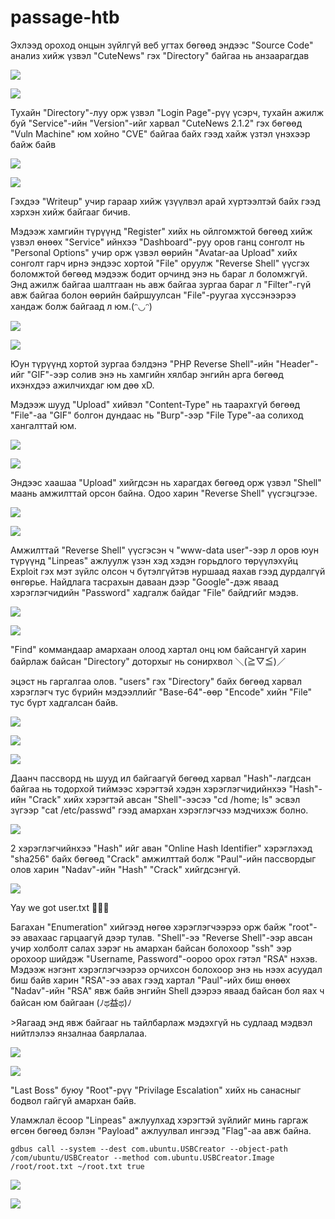 # passage-htb

Эхлээд ороход онцын зүйлгүй веб угтах бөгөөд эндээс "Source Code" анализ хийж үзвэл "CuteNews" гэх "Directory" байгаа нь анзаарагдав

![](<../.gitbook/assets/image (5).png>)

![](<../.gitbook/assets/image (7).png>)

Тухайн "Directory"-луу орж үзвэл "Login Page"-рүү үсэрч, тухайн ажилж буй "Service"-ийн "Version"-ийг харвал "CuteNews 2.1.2" гэх бөгөөд "Vuln Machine" юм хойно "CVE" байгаа байх гээд хайж үзтэл үнэхээр байж байв

![](<../.gitbook/assets/image (11).png>)

![](<../.gitbook/assets/image (3).png>)

Гэхдээ "Writeup" учир гараар хийж үзүүлвэл арай хүртээлтэй байх гээд хэрхэн хийж байгааг бичив.

Мэдээж хамгийн түрүүнд "Register" хийх нь ойлгомжтой бөгөөд хийж үзвэл өнөөх "Service" ийнхээ "Dashboard"-руу оров ганц сонголт нь "Personal Options" учир орж үзвэл өөрийн "Avatar-аа Upload" хийх сонголт гарч ирнэ эндээс хортой "File" оруулж "Reverse Shell" үүсгэх боломжтой бөгөөд мэдээж бодит орчинд энэ нь бараг л боломжгүй. Энд ажилж байгаа шалтгаан нь авж байгаа зургаа бараг л "Filter"-гүй авж байгаа болон өөрийн байршуулсан "File"-руугаа хүссэнээрээ хандаж болж байгаад л юм.(ᵔ◡ᵔ)

![](<../.gitbook/assets/image (20).png>)

![](<../.gitbook/assets/image (21).png>)

Юун түрүүнд хортой зургаа бэлдэнэ "PHP Reverse Shell"-ийн "Header"-ийг "GIF"-ээр солив энэ нь хамгийн хялбар энгийн арга бөгөөд ихэнхдээ ажилчихдаг юм дөө xD.

Мэдээж шууд "Upload" хийвэл "Content-Type" нь таарахгүй бөгөөд "File"-аа "GIF" болгон дундаас нь "Burp"-ээр "File Type"-аа солиход хангалттай юм.

![](<../.gitbook/assets/image (33).png>)

![](<../.gitbook/assets/image (25).png>)

Эндээс хаашаа "Upload" хийгдсэн нь харагдах бөгөөд орж үзвэл "Shell" маань амжилттай орсон байна. Одоо харин "Reverse Shell" үүсгэцгээе.

![](<../.gitbook/assets/image (24).png>)

![](<../.gitbook/assets/image (18).png>)

Амжилттай "Reverse Shell" үүсгэсэн ч "www-data user"-ээр л оров юун түрүүнд "Linpeas" ажлуулж үзэн хэд хэдэн горьдлого төрүүлэхүйц Exploit гэх мэт зүйлс олсон ч бүтэлгүйтэв нуршаад яахав гээд дурдалгүй өнгөрье. Найдлага тасрахын даваан дээр "Google"-дэж яваад  хэрэглэгчидийн "Password" хадгалж байдаг "File" байдгийг мэдэв.

![](<../.gitbook/assets/image (23).png>)

![](<../.gitbook/assets/image (15).png>)

"Find" коммандаар амархаан олоод хартал онц юм байсангүй харин байрлаж байсан "Directory" доторхыг нь сонирхвол ＼(≧▽≦)／&#x20;

эцэст нь гаргалгаа олов. "users" гэх "Directory" байх бөгөөд харвал хэрэглэгч тус бүрийн мэдээллийг "Base-64"-өөр "Encode" хийн "File" тус бүрт хадгалсан байв.

![](<../.gitbook/assets/image (22).png>)

![](<../.gitbook/assets/image (34).png>)

![](<../.gitbook/assets/image (9).png>)

Даанч пассворд нь шууд ил байгаагүй бөгөөд харвал "Hash"-лагдсан байгаа нь тодорхой тиймээс хэрэгтэй хэдэн хэрэглэгчидийнхээ "Hash"-ийн "Crack" хийх хэрэгтэй авсан "Shell"-ээсээ "cd /home; ls" эсвэл зүгээр "cat /etc/passwd" гээд амархан хэрэглэгчээ мэдчихэж болно.

![](<../.gitbook/assets/image (13).png>)

2 хэрэглэгчийнхээ "Hash" ийг аван "Online Hash Identifier" хэрэглэхэд "sha256" байх бөгөөд "Crack" амжилттай болж "Paul"-ийн пассвордыг олов харин "Nadav"-ийн "Hash" "Crack" хийгдсэнгүй.

![](<../.gitbook/assets/image (6).png>)

Yay we got user.txt :tada::tada::tada:

Багахан "Enumeration" хийгээд нөгөө хэрэглэгчээрээ орж байж "root"-ээ авахаас гарцаагүй дээр тулав. "Shell"-ээ "Reverse Shell"-ээр авсан учир холболт салах зэрэг нь амархан байсан болохоор "ssh" ээр орохоор шийдэж "Username, Password"-оороо орох гэтэл "RSA" нэхэв. Мэдээж нэгэнт хэрэглэгчээрээ орчихсон болохоор энэ нь нээх асуудал биш байв харин "RSA"-ээ авах гээд хартал "Paul"-ийх биш өнөөх "Nadav"-ийн "RSA" явж байв энгийн Shell дээрээ яваад байсан бол яах ч байсан юм байгаан (ﾉಥ益ಥ)ﾉ &#x20;

\>Яагаад энд явж байгааг нь тайлбарлаж мэдэхгүй нь судлаад мэдвэл нийтлэлээ янзалнаа баярлалаа.

![](<../.gitbook/assets/image (16).png>)

![](<../.gitbook/assets/image (32).png>)



"Last Boss" буюу "Root"-рүү "Privilage Escalation" хийх нь санасныг бодвол гайгүй амархан байв.

Уламжлал ёсоор "Linpeas" ажлуулхад хэрэгтэй зүйлийг минь гаргаж өгсөн бөгөөд бэлэн "Payload" ажлуулвал ингээд "Flag"-аа авж байна.

`gdbus call --system --dest com.ubuntu.USBCreator --object-path /com/ubuntu/USBCreator --method com.ubuntu.USBCreator.Image /root/root.txt ~/root.txt true`

![](../.gitbook/assets/image.png)

![](<../.gitbook/assets/image (29).png>)
